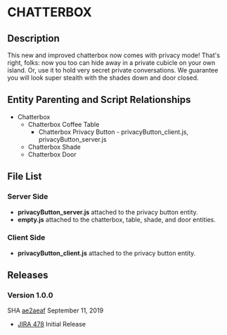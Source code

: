 # CHATTERBOX

## Description
This new and improved chatterbox now comes with privacy mode! That's right, folks: now you too can hide away in a private cubicle on your own island. Or, use it to hold very secret private conversations. We guarantee you will look super stealth with the shades down and door closed.

## Entity Parenting and Script Relationships
* Chatterbox
    * Chatterbox Coffee Table
        * Chatterbox Privacy Button - privacyButton_client.js, privacyButton_server.js
    * Chatterbox Shade
    * Chatterbox Door

## File List
### Server Side
* **privacyButton_server.js** attached to the privacy button entity.
* **empty.js** attached to the chatterbox, table, shade, and door entities.

### Client Side
* **privacyButton_client.js** attached to the privacy button entity.

## Releases
### Version 1.0.0
SHA [ae2aeaf](https://github.com/highfidelity/hifi-content/commits/ae2aeaf) September 11, 2019
- [JIRA 478](https://highfidelity.atlassian.net/browse/DEV-478)   Initial Release









